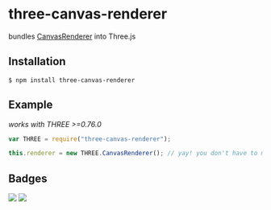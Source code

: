 # three-canvas-renderer
bundles [CanvasRenderer](http://threejs.org/docs/index.html#Reference/Renderers/CanvasRenderer) into Three.js

## Installation

```
$ npm install three-canvas-renderer
```

## Example
_works with THREE >=0.76.0_

```javascript
var THREE = require("three-canvas-renderer");

this.renderer = new THREE.CanvasRenderer(); // yay! you don't have to mess with the Three.js examples/ directory	

```

## Badges

![](https://img.shields.io/badge/license-MIT-blue.svg)
![](https://img.shields.io/badge/status-stable-green.svg)